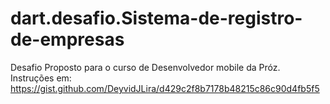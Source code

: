 # dart.desafio.Sistema-de-registro-de-empresas
Desafio Proposto para o curso de Desenvolvedor mobile da Próz. Instruções em: https://gist.github.com/DeyvidJLira/d429c2f8b7178b48215c86c90d4fb5f5
